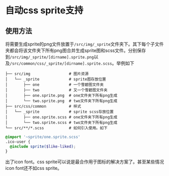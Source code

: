 # 自动css sprite支持

## 使用方法

将需要生成sprite的png文件放置于`/src/img/_sprite`文件夹下。其下每个子文件夹都会将该文件夹下所有png图合并生成sprite图和scss文件。分别保存到`/src/img/_sprite/[dirname].sprite.png`以及`/src/common/css/_sprite/[dirname].sprite.scss`。举例如下

```
├── src/img                 # 图片资源
│   └── _sprite             # sprite图存放位置
│       ├── one             # 一个雪碧图文件夹
│       ├── two             # 又一个雪碧图文件夹
│       ├── one.sprite.png  # one文件夹下所有png生成
│       └── two.sprite.png  # two文件夹下所有png生成
├── src/css/common          # 样式
│   └── _sprite             # sprite scss存放位置
│       ├── one.sprite.scss # one文件夹下所有png生成
│       └── two.sprite.scss # two文件夹下所有png生成
└── src/**/*.scss           # 如何引入使用。如下
```
```scss
@import '~sprite/one.sprite.scss'
.ico-user {
  @include sprite($like-liked);
}
```



出了icon font。css sprite可以说是最合作用于图标的解决方案了。甚至某些情况icon font还不如css sprite。